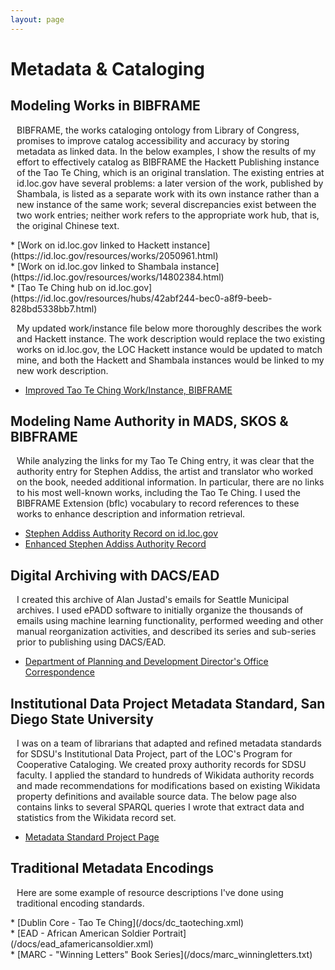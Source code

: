 ```yaml
---
layout: page
---
```

<style>
    p {
        margin-left: 10px;
    }
</style>
# Metadata & Cataloging
## Modeling Works in BIBFRAME
<p>BIBFRAME, the works cataloging ontology from Library of Congress, promises to improve catalog accessibility and accuracy by storing metadata as linked data. In the below examples, I show the results of my effort to effectively catalog  as BIBFRAME the Hackett Publishing instance of the Tao Te Ching, which is an original translation. The existing entries at id.loc.gov have several problems: a later version of the work, published by Shambala, is listed as a separate work with its own instance rather than a new instance of the same work; several discrepancies exist between the two work entries; neither work refers to the appropriate work hub, that is, the original Chinese text.
 </p>
  * [Work on id.loc.gov linked to Hackett instance](https://id.loc.gov/resources/works/2050961.html)<br>
  * [Work on id.loc.gov linked to Shambala instance](https://id.loc.gov/resources/works/14802384.html)<br>
  * [Tao Te Ching hub on id.loc.gov](https://id.loc.gov/resources/hubs/42abf244-bec0-a8f9-beeb-828bd5338bb7.html)
 
<p>My updated work/instance file below more thoroughly describes the work and Hackett instance. The work description would replace the two existing works on id.loc.gov, the LOC Hackett instance would be updated to match mine, and both the Hackett and Shambala instances would be linked to my new work description. </p>

 * [Improved Tao Te Ching Work/Instance, BIBFRAME](/docs/bibframe_taoteching_rdf.txt) 

## Modeling Name Authority in MADS, SKOS & BIBFRAME
<p>While analyzing the links for my Tao Te Ching entry, it was clear that the authority entry for Stephen Addiss, the artist and translator who worked on the book, needed additional information. In particular, there are no links to his most well-known works, including the Tao Te Ching. I used the BIBFRAME Extension (bflc) vocabulary to record references to these works to enhance description and information retrieval.</p>

 * [Stephen Addiss Authority Record on id.loc.gov](http://id.loc.gov/authorities/names/n78009070)<br>
 * [Enhanced Stephen Addiss Authority Record](/docs/Addiss_Stephen_rdf.txt)

## Digital Archiving with DACS/EAD
<p>I created this archive of Alan Justad's emails for Seattle Municipal archives. I used ePADD software to initially organize the thousands of emails using machine learning functionality, performed weeding and other manual reorganization activities, and described its series and sub-series prior to publishing using DACS/EAD.</p>

 * [Department of Planning and Development Director's Office Correspondence](http://archives.seattle.gov/finding-aids/repositories/2/resources/1840)

## Institutional Data Project Metadata Standard, San Diego State University
<p>I was on a team of librarians that adapted and refined metadata standards for SDSU's Institutional Data Project, part of the LOC's Program for Cooperative Cataloging. We created proxy authority records for SDSU faculty. I applied the standard to hundreds of Wikidata authority records and made recommendations for modifications based on existing Wikidata property definitions and available source data. The below page also contains links to several SPARQL queries I wrote that extract data and statistics from the Wikidata record set. </p>
 
 * [Metadata Standard Project Page](https://www.wikidata.org/wiki/Wikidata:WikiProject_PCC_Wikidata_Pilot/San_Diego_State_University/SDSU_Institutional_Data_Project)

## Traditional Metadata Encodings
<p>Here are some example of resource descriptions I've done using traditional encoding standards.</p>
 * [Dublin Core - Tao Te Ching](/docs/dc_taoteching.xml)<br>
 * [EAD - African American Soldier Portrait](/docs/ead_afamericansoldier.xml)<br>
 * [MARC - "Winning Letters" Book Series](/docs/marc_winningletters.txt)



